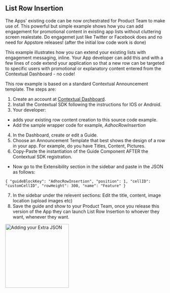 ## List Row Insertion

The Apps' existing code can be now orchestrated for Product Team to make use of. This powerful but simple example shows how you can add engagement for promotional content in existing app lists without cluttering screen realestate. Do engagemet just like Twitter or Facebook does and no need for Appstore releases! (after the initial low code work is done)

This example illustrates how you can extend your existing lists with engagement messaging, inline. Your App developer can add this and with a few lines of code extend your application so that a new row can be targeted to specific users with promotional or explanatory content entered from the Contextual Dashboard - no code!

This row example is based on a standard Contextual Announcement template. The steps are:
1. Create an account at [Contextual Dashboard](https://dashboard.contextu.al/ "Contextual Dashboard").
2. Install the Contextual SDK following the instructions for IOS or Android.
3. Your developer:
 *  adds your existing row content creation to this source code example.
 * Add the sample wrapper code for example, *AdhocRowInsertion*
4. In the Dashboard, create or edit a Guide.
5. Choose an Announcement Template that best shows the design of a row in your app. For example, do you have Titles, Content, Pictures.
6. Copy-Paste the instantiation of the Guide Component AFTER the Contextual SDK registration. 
 * Now go to the Extensibility section in the sidebar and paste in the JSON as follows:

 `
 {
  "guideBlockKey": "AdhocRowInsertion",
  "position": 1,
  "cellID": "customCellID",
  "rowHeight": 300,
  "name": "Feature"
}
`

7. In the sidebar under the relevent sections: Edit the title, content, image location (upload images etc)
8. Save the guide and show to your Product Team, once you release this version of the App they can launch List Row Insertion to whoever they want, whenever they want.

 <img src="https://raw.githubusercontent.com/contextu-al/AirBnB-iOS/main/airbnb-main/img/Inline-Feature-Announcement.gif" alt="Adding your Extra JSON" width="200"/>
 
